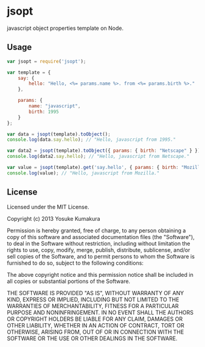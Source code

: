 jsopt
===========

javascript object properties template on Node.

Usage
-----

```javascript
var jsopt = require('jsopt');

var template = {
    say: {
        hello: "Hello, <%= params.name %>. from <%= params.birth %>."
    },

    params: {
        name: "javascript",
        birth: 1995
    }
};

var data = jsopt(template).toObject();
console.log(data.say.hello); // "Hello, javascript from 1995."

var data2 = jsopt(template).toObject({ params: { birth: "Netscape" } });
console.log(data2.say.hello); // "Hello, javascript from Netscape."

var value = jsopt(template).get('say.hello', { params: { birth: "Mozilla" } });
console.log(value); // "Hello, javascript from Mozilla."
```



License
--------

Licensed under the MIT License.

Copyright (c) 2013 Yosuke Kumakura

Permission is hereby granted, free of charge, to any person
obtaining a copy of this software and associated documentation
files (the "Software"), to deal in the Software without
restriction, including without limitation the rights to use,
copy, modify, merge, publish, distribute, sublicense, and/or sell
copies of the Software, and to permit persons to whom the
Software is furnished to do so, subject to the following
conditions:

The above copyright notice and this permission notice shall be
included in all copies or substantial portions of the Software.

THE SOFTWARE IS PROVIDED "AS IS", WITHOUT WARRANTY OF ANY KIND,
EXPRESS OR IMPLIED, INCLUDING BUT NOT LIMITED TO THE WARRANTIES
OF MERCHANTABILITY, FITNESS FOR A PARTICULAR PURPOSE AND
NONINFRINGEMENT. IN NO EVENT SHALL THE AUTHORS OR COPYRIGHT
HOLDERS BE LIABLE FOR ANY CLAIM, DAMAGES OR OTHER LIABILITY,
WHETHER IN AN ACTION OF CONTRACT, TORT OR OTHERWISE, ARISING
FROM, OUT OF OR IN CONNECTION WITH THE SOFTWARE OR THE USE OR
OTHER DEALINGS IN THE SOFTWARE.
